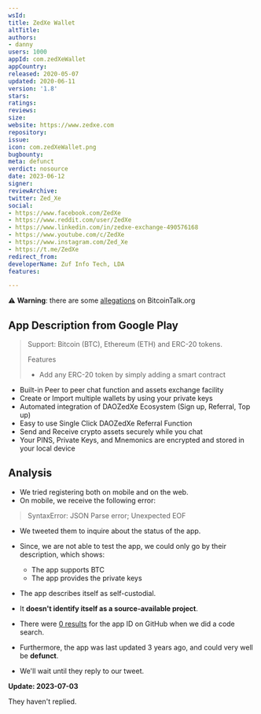 ```yaml
---
wsId: 
title: ZedXe Wallet
altTitle: 
authors:
- danny
users: 1000
appId: com.zedXeWallet
appCountry: 
released: 2020-05-07
updated: 2020-06-11
version: '1.8'
stars: 
ratings: 
reviews: 
size: 
website: https://www.zedxe.com
repository: 
issue: 
icon: com.zedXeWallet.png
bugbounty: 
meta: defunct
verdict: nosource
date: 2023-06-12
signer: 
reviewArchive: 
twitter: Zed_Xe
social:
- https://www.facebook.com/ZedXe
- https://www.reddit.com/user/ZedXe
- https://www.linkedin.com/in/zedxe-exchange-490576168
- https://www.youtube.com/c/ZedXe
- https://www.instagram.com/Zed_Xe
- https://t.me/ZedXe
redirect_from: 
developerName: Zuf Info Tech, LDA
features: 

---
```


⚠️ **Warning**: there are some [allegations](https://bitcointalk.org/index.php?action=printpage;topic=5050117.0) on BitcoinTalk.org

## App Description from Google Play

> Support: Bitcoin (BTC), Ethereum (ETH) and ERC-20 tokens.
>
> Features
> - Add any ERC-20 token by simply adding a smart contract
- Built-in Peer to peer chat function and assets exchange facility
- Create or Import multiple wallets by using your private keys
- Automated integration of DAOZedXe Ecosystem (Sign up, Referral, Top up)
- Easy to use Single Click DAOZedXe Referral Function
- Send and Receive crypto assets securely while you chat
- Your PINS, Private Keys, and Mnemonics are encrypted and stored in your local device

## Analysis

- We tried registering both on mobile and on the web.
- On mobile, we receive the following error:

> SyntaxError: JSON Parse error; Unexpected EOF

- We tweeted them to inquire about the status of the app.
- Since, we are not able to test the app, we could only go by their description, which shows:
  - The app supports BTC
  - The app provides the private keys
- The app describes itself as self-custodial.
- It **doesn't identify itself as a source-available project**.
- There were [0 results](https://github.com/search?q=com.zedXeWallet%2F&type=code) for the app ID on GitHub when we did a code search.
- Furthermore, the app was last updated 3 years ago, and could very well be **defunct**.

- We'll wait until they reply to our tweet.

**Update: 2023-07-03**

They haven't replied.
